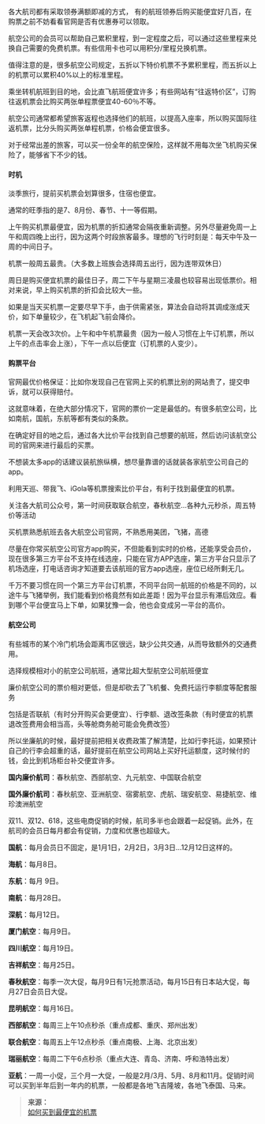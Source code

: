 各大航司都有采取领券满额即减的方式， 有的航班领券后购买能便宜好几百，在购票之前不妨看看官网是否有优惠券可以领取。

航空公司的会员可以帮助自己累积里程，到一定程度之后，可以通过这些里程来兑换自己需要的免费机票。有些信用卡也可以用积分/里程兑换机票。

值得注意的是，很多航空公司规定，五折以下特价机票不予累积里程，而五折以上的机票可以累积40%以上的标准里程。

乘坐转机航班到目的地，会比直飞航班便宜许多；有些网站有“往返特价区”，订购往返机票会比购买两张单程票便宜40-60％不等。

航空公司通常都希望旅客返程也选择他们的航班，以提高入座率，所以购买国际往返机票，比分头购买两张单程机票，价格会便宜很多。

对于经常出差的旅客，可以买一份全年的航空保险，这样就不用每次坐飞机购买保险了，能够省下不少的钱。

#### 时机

淡季旅行，提前买机票会划算很多，住宿也便宜。

通常的旺季指的是7、8月份、春节、十一等假期。

上午购买机票最便宜，因为机票的折扣通常会隔夜重新调整。另外尽量避免周一上午和周四晚上出行，因为这两个时段旅客最多。理想的飞行时刻是：每天中午及一周的中间日子。

机票一般周五最贵。（大多数上班族会选择周五出行，因为连带双休日）

周日是购买便宜机票的最佳日子，周二下午与星期三凌晨也较容易出现低票价。相对来说，早上购买机票的折扣会比较大一些。

如果是当天买机票一定要尽早下手，由于供需紧张，算法会自动将其调成涨成天价，如下单量较少，在飞机起飞前会降价。

机票一天会改3次价。上午和中午机票最贵（因为一般人习惯在上午订机票，所以上午的点击率会上涨），下午一点以后便宜（订机票的人变少）。

#### 购票平台

官网最优价格保证：比如你发现自己在官网上买的机票比别的网站贵了，提交申诉，就可以获得赔付。

这就意味着，在绝大部分情况下，官网的票价一定是最低的。有很多航空公司，比如南航，国航，东航等都有类似的条款。

在确定好目的地之后，通过各大比价平台找到自己想要的航班，然后访问该航空公司的官网来进行最后的买票。

不想装太多app的话建议装航旅纵横，想尽量靠谱的话就装各家航空公司自己的app。

利用天巡、带我飞、iGola等机票搜索比价平台，有利于找到最便宜的机票。

关注各大航司公众号，第一时间获取联合航空，春秋航空…各种九元秒杀，周五特价等活动

买机票熟悉航班去各大航空公司官网，不熟悉用美团，飞猪，高德

尽量在你常买航空公司官方app购买，不但能看到实时的价格，还能享受会员价，现在很多第三方平台不支持在线选座，只能在官方APP选座，第三方平台只显示了机场选座，打电话咨询才知道要去该航班的官方app选座，座位已经所剩无几。

千万不要习惯在同一个第三方平台订机票，不同平台同一航班的价格是不同的，以途牛与飞猪举例，我们能看到价格竟然有如此差距！因为平台显示有滞后效应。看到哪个平台便宜马上下单，如果犹豫一会，他也会变成另一平台的高价。

#### 航空公司

有些城市的某个冷门机场会距离市区很远，缺少公共交通，从而导致额外的交通费用。

选择规模相对小的航空公司航班，通常比超大型航空公司航班便宜

廉价航空公司的票价相对更低，但是却砍去了飞机餐、免费托运行李额度等配套服务

包括是否联航（有时分开购买会更便宜）、行李额、退改签条款（有时便宜的机票退改签费用会相当高，头等舱商务舱可能会免费改签）

所以坐廉航的时候，最好提前把相关收费政策了解清楚，比如行李托运，如果预计自己的行李会超重的话，最好提前在航空公司网站上买好托运额度，这时候付的钱，会比到机场柜台补交便宜许多。

**国内廉价航司**：春秋航空、西部航空、九元航空、中国联合航空

**国外廉价航司**：春秋航空、亚洲航空、宿雾航空、虎航、瑞安航空、易捷航空、维珍澳洲航空

双11、双12、618，这些电商促销的时候，航司多半也会跟着一起促销。此外，在航司的会员日每月都会有促销，力度和优惠也超级大。

**国航**：每月会员日不固定，是1月1日，2月2日，3月3日…12月12日这样的。

**海航**：每月8日。

**东航**：每月 9日。

**南航**：每月28日。

**深航**：每月12日。

**厦门航空**：每月9日。

**四川航空**：每月19日。

**吉祥航空**：每月25日。

**春秋航空**：每季一次大促，每月9日有1元抢票活动，每月15日有日本站大促，每月27日会员日大促。

**昆明航空**：每月16日。

**西部航空**：每周三上午10点秒杀（重点成都、重庆、郑州出发）

**联合航空**：每周五上午12点秒杀（重点南极、上海、北京出发）

**瑞丽航空**：每周二下午6点秒杀（重点大连、青岛、济南、呼和浩特出发）

**亚航**：一周一小促，三个月一大促，一般是2月/3月、5月、8月和11月。促销时间可以买到半年后到一年内的机票，一般都是各地飞吉隆坡，各地飞泰国、马来。



>**来源：**  
>[如何买到最便宜的机票](https://zhuanlan.zhihu.com/p/81763799)
